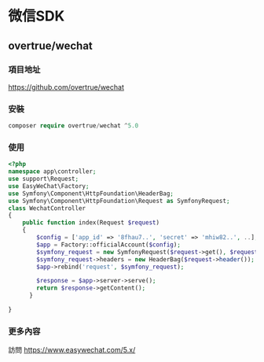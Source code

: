 # 微信SDK

## overtrue/wechat

### 項目地址

https://github.com/overtrue/wechat
  
### 安裝

```php
composer require overtrue/wechat ^5.0
```
  
### 使用

```php
<?php
namespace app\controller;
use support\Request;
use EasyWeChat\Factory;
use Symfony\Component\HttpFoundation\HeaderBag;
use Symfony\Component\HttpFoundation\Request as SymfonyRequest;
class WechatController
{
    public function index(Request $request)
    {
        $config = ['app_id' => '8fhau7..', 'secret' => 'mhiw82..', ..];
        $app = Factory::officialAccount($config);
        $symfony_request = new SymfonyRequest($request->get(), $request->post(), [], $request->cookie(), [], [], $request->rawBody());
        $symfony_request->headers = new HeaderBag($request->header());
        $app->rebind('request', $symfony_request);

        $response = $app->server->serve();
        return $response->getContent();
      }

}
```
  
### 更多內容

訪問 https://www.easywechat.com/5.x/
